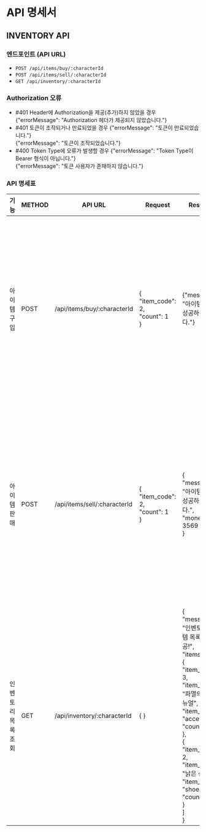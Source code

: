 # API 명세서

## INVENTORY API

### 엔드포인트 (API URL)
- `POST /api/items/buy/:characterId`
- `POST /api/items/sell/:characterId`
- `GET /api/inventory/:characterId`

### Authorization 오류

- #401 Header에 Authorization을 제공(추가)하지 않았을 경우
{"errorMessage": "Authorization 헤더가 제공되지 않았습니다."}
- #401 토큰이 조작되거나 만료되었을 경우
{"errorMessage": "토큰이 만료되었습니다."}<br>
{"errorMessage": "토큰이 조작되었습니다."}
- #400 Token Type에 오류가 발생할 경우
{"errorMessage": "Token Type이 Bearer 형식이 아닙니다."}<br>
{"errorMessage": "토큰 사용자가 존재하지 않습니다."}

### API 명세표

| 기능    | METHOD   | API URL    |Request| Response| Response Error|
|---------------|---------------|---------------|---------------|---------------|---------------|
|아이템 구입 | POST  | /api/items/buy/:characterId  | {<br>"item_code": 2,<br>"count": 1<br>}| {"message": "아이템 구매에 성공하였습니다."}| #403 로그인한 계정의 캐릭터가 아닐 경우<br>{ "errorMessage": "본 계정에서 해당 캐릭터를 찾을 수 없습니다." }<br><br>#404 아이템 코드에 맞는 아이템이 없을 경우<br>{"errorMessage": "해당 아이템은 존재하지 않습니다."}<br><br>#400 보유 금액이 부족할 경우<br>{"errorMessage": "보유 금액이 부족합니다."}|
|아이템 판매 | POST  | /api/items/sell/:characterId  | {<br>"item_code": 2,<br>"count": 1<br>}| {<br>"message": "아이템 판매에 성공하였습니다.",<br>"money": 3569<br>}| #403 로그인한 계정의 캐릭터가 아닐 경우<br>{ "errorMessage": "본 계정에서 해당 캐릭터를 찾을 수 없습니다." }<br><br>#404 인벤토리에 해당 아이템이 없을 경우<br>{"errorMessage": "인벤토리에서 해당 아이템을 찾을 수 없습니다."}<br><br>#400 보유 아이템 갯수가 부족할 경우<br>{"errorMessage": "판매 수량이 보유 수량을 초과합니다."}|
|인벤토리 목록 조회 | GET  | /api/inventory/:characterId  | { }| {<br>"message": "인벤토리 아이템 목록 조회 성공!",<br>"items": [<br>{<br>"item_code": 3,<br>"item_name": "파멸의 반지_리뉴얼",<br>"item_slot": "accessories",<br>"count": 2<br>},<br>{<br>"item_code": 2,<br>"item_name": "낡은 신발",<br>"item_slot": "shoes",<br>"count": 2<br>}<br>]<br>}| #403 로그인한 계정의 캐릭터가 아닐 경우<br>{ "errorMessage": "본 계정에서 해당 캐릭터를 찾을 수 없습니다." }|